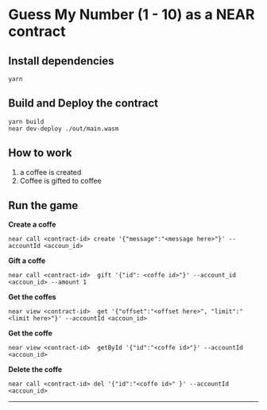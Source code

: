 # Guess My Number (1 - 10) as a NEAR contract

## Install dependencies

```
yarn
```

## Build and Deploy the contract

```
yarn build
near dev-deploy ./out/main.wasm
```

## How to  work

1. a coffee is created
2. Coffee is gifted to coffee

## Run the game

**Create a coffe**

```
near call <contract-id> create '{"message":"<message here>"}' --accountId <accoun_id>
```

**Gift a coffe**

```
near call <contract-id>  gift '{"id": <coffe id>"}' --account_id <accoun_id> --amount 1
```

**Get the coffes**

```
near view <contract-id>  get '{"offset":"<offset here>", "limit":"<limit here>"}' --accountId <accoun_id>
```

**Get the coffe**

```
near view <contract-id>  getById '{"id":"<coffe id>"}' --accountId <accoun_id>
```

**Delete the coffe**

```
near call <contract-id> del '{"id":"<coffe id>" }' --accountId <accoun_id>
```

---